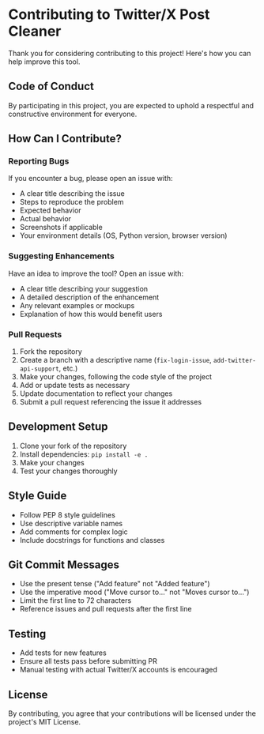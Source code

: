 # Contributing to Twitter/X Post Cleaner

Thank you for considering contributing to this project! Here's how you can help improve this tool.

## Code of Conduct

By participating in this project, you are expected to uphold a respectful and constructive environment for everyone.

## How Can I Contribute?

### Reporting Bugs

If you encounter a bug, please open an issue with:

- A clear title describing the issue
- Steps to reproduce the problem
- Expected behavior
- Actual behavior
- Screenshots if applicable
- Your environment details (OS, Python version, browser version)

### Suggesting Enhancements

Have an idea to improve the tool? Open an issue with:

- A clear title describing your suggestion
- A detailed description of the enhancement
- Any relevant examples or mockups
- Explanation of how this would benefit users

### Pull Requests

1. Fork the repository
2. Create a branch with a descriptive name (`fix-login-issue`, `add-twitter-api-support`, etc.)
3. Make your changes, following the code style of the project
4. Add or update tests as necessary
5. Update documentation to reflect your changes
6. Submit a pull request referencing the issue it addresses

## Development Setup

1. Clone your fork of the repository
2. Install dependencies: `pip install -e .`
3. Make your changes
4. Test your changes thoroughly

## Style Guide

- Follow PEP 8 style guidelines
- Use descriptive variable names
- Add comments for complex logic
- Include docstrings for functions and classes

## Git Commit Messages

- Use the present tense ("Add feature" not "Added feature")
- Use the imperative mood ("Move cursor to..." not "Moves cursor to...")
- Limit the first line to 72 characters
- Reference issues and pull requests after the first line

## Testing

- Add tests for new features
- Ensure all tests pass before submitting PR
- Manual testing with actual Twitter/X accounts is encouraged

## License

By contributing, you agree that your contributions will be licensed under the project's MIT License.
